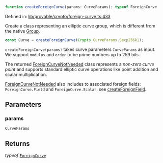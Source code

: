 ```ts
function createForeignCurve(params: CurveParams): typeof ForeignCurve
```

Defined in: [lib/provable/crypto/foreign-curve.ts:433](https://github.com/o1-labs/o1js/blob/89b7d1522af805d6d4c45a96d7a9cbc29a457aec/src/lib/provable/crypto/foreign-curve.ts#L433)

Create a class representing an elliptic curve group, which is different from the native [Group](../classes/Group.md).

```ts
const Curve = createForeignCurve(Crypto.CurveParams.Secp256k1);
```

`createForeignCurve(params)` takes curve parameters `CurveParams` as input.
We support `modulus` and `order` to be prime numbers up to 259 bits.

The returned [ForeignCurveNotNeeded](../classes/ForeignCurveNotNeeded.md) class represents a _non-zero curve point_ and supports standard
elliptic curve operations like point addition and scalar multiplication.

[ForeignCurveNotNeeded](../classes/ForeignCurveNotNeeded.md) also includes to associated foreign fields: `ForeignCurve.Field` and `ForeignCurve.Scalar`, see [createForeignField](createForeignField.md).

## Parameters

### params

`CurveParams`

## Returns

*typeof* [`ForeignCurve`](../classes/ForeignCurve.md)
